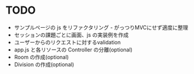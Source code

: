 # TODO

* サンプルページの js をリファクタリング - がっつりMVCにせず適度に整理
* セッションの課題ごとに画面、js の実装例を作成
* ユーザーからのリクエストに対するvalidation
* app.js と各リソースの Controller の分離(optional)
* Room の作成(optional)
* Division の作成(optional)

